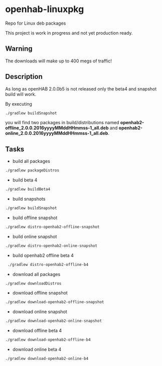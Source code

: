 # openhab-linuxpkg

Repo for Linux deb packages

This project is work in progress and not yet production ready.

## Warning

  The downloads will make up to 400 megs of traffic!

## Description

As long as openHAB 2.0.0b5 is not released only the beta4 and snapshot build will work.

By executing

 ```bash
 ./gradlew buildSnapshot
 ```

you will find two packages in build/distributions named **openhab2-offline_2.0.0.2016yyyyMMddHHmmss-1_all.deb** and
**openhab2-online_2.0.0.2016yyyyMMddHHmmss-1_all.deb**.

## Tasks

* build all packages

```bash
./gradlew packageDistros
```

* build beta 4

 ```bash
 ./gradlew buildBeta4
 ```

* build snapshots

 ```bash
 ./gradlew buildSnapshot
 ```

* build offline snapshot

 ```bash
 ./gradlew distro-openhab2-offline-snapshot
 ```

* build online snapshot

 ```bash
 ./gradlew distro-openhab2-online-snapshot
 ```

* build openhab2 offline beta 4

```bash
 ./gradlew distro-openhab2-offline-b4
```

* download all packages

 ```bash
 ./gradlew downloadDistros
 ```

* download offline snapshot

```bash
./gradlew download-openhab2-offline-snapshot
```

* download online snapshot

```bash
./gradlew download-openhab2-online-snapshot
```

* download offline beta 4

```bash
./gradlew download-openhab2-offline-b4
```

* download online beta 4

```bash
./gradlew download-openhab2-online-b4
```
